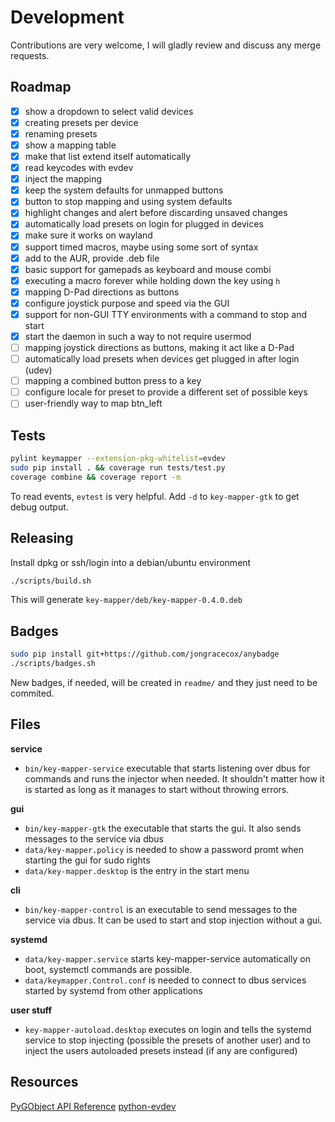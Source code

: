 # Development

Contributions are very welcome, I will gladly review and discuss any merge
requests.

## Roadmap

- [x] show a dropdown to select valid devices
- [x] creating presets per device
- [x] renaming presets
- [x] show a mapping table
- [x] make that list extend itself automatically
- [x] read keycodes with evdev
- [x] inject the mapping
- [x] keep the system defaults for unmapped buttons
- [x] button to stop mapping and using system defaults
- [x] highlight changes and alert before discarding unsaved changes
- [x] automatically load presets on login for plugged in devices
- [x] make sure it works on wayland
- [x] support timed macros, maybe using some sort of syntax
- [x] add to the AUR, provide .deb file
- [x] basic support for gamepads as keyboard and mouse combi
- [x] executing a macro forever while holding down the key using `h`
- [x] mapping D-Pad directions as buttons
- [x] configure joystick purpose and speed via the GUI
- [x] support for non-GUI TTY environments with a command to stop and start
- [x] start the daemon in such a way to not require usermod
- [ ] mapping joystick directions as buttons, making it act like a D-Pad
- [ ] automatically load presets when devices get plugged in after login (udev)
- [ ] mapping a combined button press to a key
- [ ] configure locale for preset to provide a different set of possible keys
- [ ] user-friendly way to map btn_left

## Tests

```bash
pylint keymapper --extension-pkg-whitelist=evdev
sudo pip install . && coverage run tests/test.py
coverage combine && coverage report -m
```

To read events, `evtest` is very helpful. Add `-d` to `key-mapper-gtk`
to get debug output.

## Releasing

Install dpkg or ssh/login into a debian/ubuntu environment

```bash
./scripts/build.sh
```

This will generate `key-mapper/deb/key-mapper-0.4.0.deb`

## Badges

```bash
sudo pip install git+https://github.com/jongracecox/anybadge
./scripts/badges.sh
```

New badges, if needed, will be created in `readme/` and they
just need to be commited.

## Files

**service**

- `bin/key-mapper-service` executable that starts listening over dbus for
commands and runs the injector when needed. It shouldn't matter how it is
started as long as it manages to start without throwing errors.

**gui**

- `bin/key-mapper-gtk` the executable that starts the gui. It also sends
messages to the service via dbus
- `data/key-mapper.policy` is needed to show a password promt when starting
the gui for sudo rights
- `data/key-mapper.desktop` is the entry in the start menu

**cli**

- `bin/key-mapper-control` is an executable to send messages to the service
via dbus. It can be used to start and stop injection without a gui.

**systemd**

- `data/key-mapper.service` starts key-mapper-service automatically on boot,
systemctl commands are possible.
- `data/keymapper.Control.conf` is needed to connect to dbus services started
by systemd from other applications

**user stuff**

- `key-mapper-autoload.desktop` executes on login and tells the systemd
service to stop injecting (possible the presets of another user) and to
inject the users autoloaded presets instead (if any are configured)

## Resources

[PyGObject API Reference](https://lazka.github.io/pgi-docs/)
[python-evdev](https://python-evdev.readthedocs.io/en/stable/)
